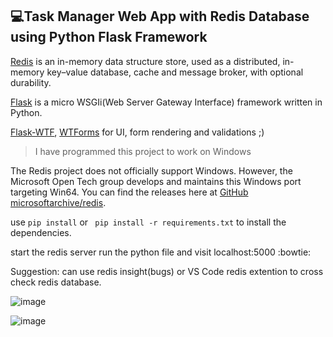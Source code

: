## :computer:Task Manager Web App with Redis Database using Python Flask Framework

[Redis](https://redis.io/) is an in-memory data structure store, used as a distributed, in-memory key–value database, cache and message broker, with optional durability.

[Flask](https://flask.palletsprojects.com/en/2.0.x/) is a micro WSGIi(Web Server Gateway Interface) framework written in Python.

[Flask-WTF](https://flask-wtf.readthedocs.io/en/0.15.x/), [WTForms](https://wtforms.readthedocs.io/) for UI, form rendering and validations ;)

>I have programmed this project to work on Windows

The Redis project does not officially support Windows. However, the Microsoft Open Tech group develops and maintains this Windows port targeting Win64. You can find the releases here at [GitHub microsoftarchive/redis](https://github.com/microsoftarchive/redis/releases/).

use ```pip install``` or ``` pip install -r requirements.txt``` to install the dependencies.

start the redis server
run the python file and visit localhost:5000 :bowtie:

Suggestion: can use redis insight(bugs) or VS Code redis extention to cross check redis database.

![image](https://user-images.githubusercontent.com/54273763/123101592-da02fb00-d451-11eb-917e-620c9361e545.png)

![image](https://user-images.githubusercontent.com/54273763/123101718-f56e0600-d451-11eb-9d33-15f94d607235.png)
